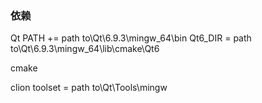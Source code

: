 ### 依赖
Qt
  PATH += path to\Qt\6.9.3\mingw_64\bin
  Qt6_DIR = path to\Qt\6.9.3\mingw_64\lib\cmake\Qt6

cmake

clion
 toolset = path to\Qt\Tools\mingw
